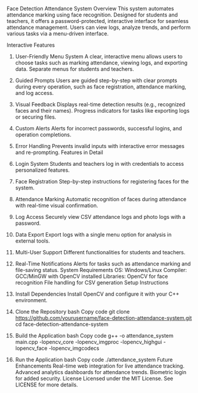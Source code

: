 Face Detection Attendance System
Overview
This system automates attendance marking using face recognition. Designed for students and teachers, it offers a password-protected, interactive interface for seamless attendance management. Users can view logs, analyze trends, and perform various tasks via a menu-driven interface.

Interactive Features
1. User-Friendly Menu System
A clear, interactive menu allows users to choose tasks such as marking attendance, viewing logs, and exporting data.
Separate menus for students and teachers.
2. Guided Prompts
Users are guided step-by-step with clear prompts during every operation, such as face registration, attendance marking, and log access.
3. Visual Feedback
Displays real-time detection results (e.g., recognized faces and their names).
Progress indicators for tasks like exporting logs or securing files.
4. Custom Alerts
Alerts for incorrect passwords, successful logins, and operation completions.
5. Error Handling
Prevents invalid inputs with interactive error messages and re-prompting.
Features in Detail
1. Login System
Students and teachers log in with credentials to access personalized features.
2. Face Registration
Step-by-step instructions for registering faces for the system.
3. Attendance Marking
Automatic recognition of faces during attendance with real-time visual confirmation.
4. Log Access
Securely view CSV attendance logs and photo logs with a password.
5. Data Export
Export logs with a single menu option for analysis in external tools.
6. Multi-User Support
Different functionalities for students and teachers.
7. Real-Time Notifications
Alerts for tasks such as attendance marking and file-saving status.
System Requirements
OS: Windows/Linux
Compiler: GCC/MinGW with OpenCV installed
Libraries:
OpenCV for face recognition
File handling for CSV generation
Setup Instructions
1. Install Dependencies
Install OpenCV and configure it with your C++ environment.

2. Clone the Repository
bash
Copy code
git clone https://github.com/yourusername/face-detection-attendance-system.git
cd face-detection-attendance-system
3. Build the Application
bash
Copy code
g++ -o attendance_system main.cpp -lopencv_core -lopencv_imgproc -lopencv_highgui -lopencv_face -lopencv_imgcodecs
4. Run the Application
bash
Copy code
./attendance_system
Future Enhancements
Real-time web integration for live attendance tracking.
Advanced analytics dashboards for attendance trends.
Biometric login for added security.
License
Licensed under the MIT License. See LICENSE for more details.

